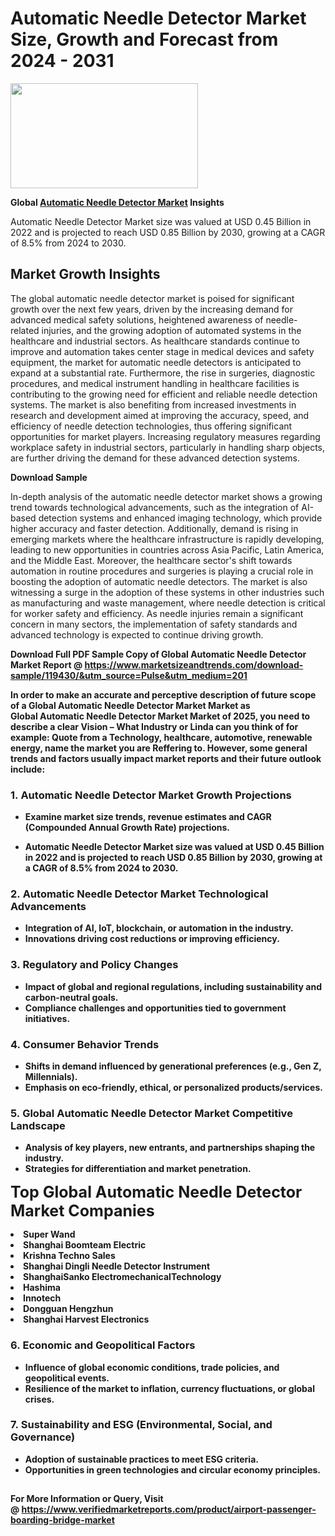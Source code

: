 <H1>Automatic Needle Detector Market Size, Growth and Forecast from 2024 - 2031</H1><img class="aligncenter size-medium wp-image-584254" src="https://thirdeyenews.in/wp-content/uploads/2024/09/Global-Market-Research-300x168.jpeg" alt="" width="300" height="168" /><p><strong>Global&nbsp;<a href="https://www.marketsizeandtrends.com/download-sample/119430/&amp;utm_source=Pulse&amp;utm_medium=201">Automatic Needle Detector Market</a> Insights</strong></p><p>Automatic Needle Detector Market size was valued at USD 0.45 Billion in 2022 and is projected to reach USD 0.85 Billion by 2030, growing at a CAGR of 8.5% from 2024 to 2030.</p><p><h2>Market Growth Insights</h2> <p>The global automatic needle detector market is poised for significant growth over the next few years, driven by the increasing demand for advanced medical safety solutions, heightened awareness of needle-related injuries, and the growing adoption of automated systems in the healthcare and industrial sectors. As healthcare standards continue to improve and automation takes center stage in medical devices and safety equipment, the market for automatic needle detectors is anticipated to expand at a substantial rate. Furthermore, the rise in surgeries, diagnostic procedures, and medical instrument handling in healthcare facilities is contributing to the growing need for efficient and reliable needle detection systems. The market is also benefiting from increased investments in research and development aimed at improving the accuracy, speed, and efficiency of needle detection technologies, thus offering significant opportunities for market players. Increasing regulatory measures regarding workplace safety in industrial sectors, particularly in handling sharp objects, are further driving the demand for these advanced detection systems.</p> <p><strong>Download Sample</strong></p> <p>In-depth analysis of the automatic needle detector market shows a growing trend towards technological advancements, such as the integration of AI-based detection systems and enhanced imaging technology, which provide higher accuracy and faster detection. Additionally, demand is rising in emerging markets where the healthcare infrastructure is rapidly developing, leading to new opportunities in countries across Asia Pacific, Latin America, and the Middle East. Moreover, the healthcare sector's shift towards automation in routine procedures and surgeries is playing a crucial role in boosting the adoption of automatic needle detectors. The market is also witnessing a surge in the adoption of these systems in other industries such as manufacturing and waste management, where needle detection is critical for worker safety and efficiency. As needle injuries remain a significant concern in many sectors, the implementation of safety standards and advanced technology is expected to continue driving growth.</p> <p><strong></p><p><span class=""><strong>Download Full PDF Sample Copy of Global Automatic Needle Detector Market Report</strong> @ <a href="https://www.marketsizeandtrends.com/download-sample/119430/&amp;utm_source=Pulse&amp;utm_medium=201" target="_blank">https://www.marketsizeandtrends.com/download-sample/119430/&amp;utm_source=Pulse&amp;utm_medium=201</a></span></p><p>In order to make an accurate and perceptive description of future scope of a Global&nbsp;Automatic Needle Detector Market Market as Global&nbsp;Automatic Needle Detector Market Market of 2025, you need to describe a clear Vision &ndash; What Industry or Linda can you think of for example: Quote from a Technology, healthcare, automotive, renewable energy, name the market you are Reffering to. However, some general trends and factors usually impact market reports and their future outlook include:</p><h3>1.&nbsp;<strong>Automatic Needle Detector Market Growth Projections</strong></h3><ul><li>Examine market size trends, revenue estimates and CAGR (Compounded Annual Growth Rate) projections.</li><li><p>Automatic Needle Detector Market size was valued at USD 0.45 Billion in 2022 and is projected to reach USD 0.85 Billion by 2030, growing at a CAGR of 8.5% from 2024 to 2030.</p></li></ul><h3>2.&nbsp;<strong>Automatic Needle Detector Market Technological Advancements</strong></h3><ul><li>Integration of AI, IoT, blockchain, or automation in the industry.</li><li>Innovations driving cost reductions or improving efficiency.</li></ul><h3>3.&nbsp;<strong>Regulatory and Policy Changes</strong></h3><ul><li>Impact of global and regional regulations, including sustainability and carbon-neutral goals.</li><li>Compliance challenges and opportunities tied to government initiatives.</li></ul><h3>4.&nbsp;<strong>Consumer Behavior Trends</strong></h3><ul><li>Shifts in demand influenced by generational preferences (e.g., Gen Z, Millennials).</li><li>Emphasis on eco-friendly, ethical, or personalized products/services.</li></ul><h3>5.&nbsp;<strong>Global Automatic Needle Detector Market Competitive Landscape</strong></h3><ul><li>Analysis of key players, new entrants, and partnerships shaping the industry.</li><li>Strategies for differentiation and market penetration.</li></ul><p data-pm-slice="1 1 []"><span style="color: inherit; font-family: inherit; font-size: 25px;">Top Global Automatic Needle Detector Market Companies</span></p><div class="" data-test-id=""><p><li>Super Wand</li><li> Shanghai Boomteam Electric</li><li> Krishna Techno Sales</li><li> Shanghai Dingli Needle Detector Instrument</li><li> ShanghaiSanko ElectromechanicalTechnology</li><li> Hashima</li><li> Innotech</li><li> Dongguan Hengzhun</li><li> Shanghai Harvest Electronics</li></p></div><h3>6.&nbsp;<strong>Economic and Geopolitical Factors</strong></h3><ul><li>Influence of global economic conditions, trade policies, and geopolitical events.</li><li>Resilience of the market to inflation, currency fluctuations, or global crises.</li></ul><h3>7.&nbsp;<strong>Sustainability and ESG (Environmental, Social, and Governance)</strong></h3><ul><li>Adoption of sustainable practices to meet ESG criteria.</li><li>Opportunities in green technologies and circular economy principles.</li></ul><h2><strong style="font-size: 14px;">For More Information or Query, Visit @&nbsp;</strong><a style="background-color: #ffffff; font-size: 14px;" href="https://www.marketsizeandtrends.com/report/automatic-needle-detector-market/" target="_blank">https://www.verifiedmarketreports.com/product/airport-passenger-boarding-bridge-market</a></h2>

